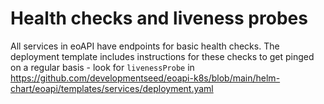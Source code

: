 # Health checks and liveness probes

All services in eoAPI have endpoints for basic health checks. 
The deployment template includes instructions for these checks to get pinged on a regular basis - look for `livenessProbe` 
in https://github.com/developmentseed/eoapi-k8s/blob/main/helm-chart/eoapi/templates/services/deployment.yaml
